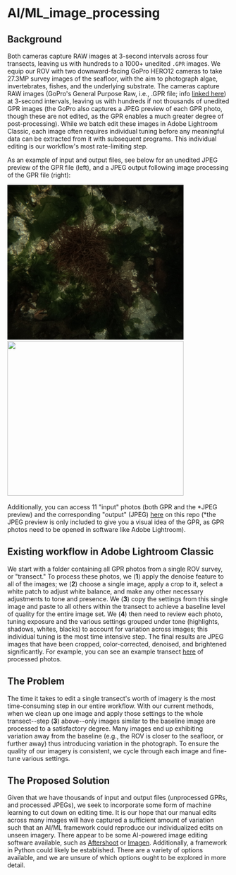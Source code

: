 # AI/ML_image_processing

## Background
Both cameras capture RAW images at 3-second intervals across four transects, leaving us with hundreds to a 1000+ unedited `.GPR` images.
We equip our ROV with two downward-facing GoPro HERO12 cameras to take 27.3MP survey images of the seafloor, with the aim to photograph algae, invertebrates, fishes, and the underlying substrate.
The cameras capture RAW images (GoPro's General Purpose Raw, i.e., .GPR file; info [linked here](https://github.com/gopro/gpr)) at 3-second intervals, leaving us with hundreds if not thousands of unedited GPR images (the GoPro also captures a JPEG preview of each GPR photo, though these are not edited, as the GPR enables a much greater degree of post-processing).
While we batch edit these images in Adobe Lightroom Classic, each image often requires individual tuning before any meaningful data can be extracted from it with subsequent programs.
This individual editing is our workflow's most rate-limiting step. 

As an example of input and output files, see below for an unedited JPEG preview of the GPR file (left), and a JPEG output following image processing of the GPR file (right): 

<p float="center">
  <img src="../files/ML_image_processing/preview_JPEG/2024_10_08_11-40-27.JPG" width="400" height="350" />
  <img src="../files/ML_image_processing/output_JPEG/2024_10_08_11-40-27.jpg" width="400" height="350" />
 </p>

Additionally, you can access 11 "input" photos (both GPR and the *JPEG preview) and the corresponding "output" (JPEG) [here](https://github.com/Seattle-Aquarium/CCR_development/tree/rmt_edits/files/ML_image_processing) on this repo (*the JPEG preview is only included to give you a visual idea of the GPR, as GPR photos need to be opened in software like Adobe Lightroom). 

## Existing workflow in Adobe Lightroom Classic
We start with a folder containing all GPR photos from a single ROV survey, or "transect." 
To process these photos, we 
(**1**) apply the denoise feature to all of the images; we 
(**2**) choose a single image, apply a crop to it, select a white patch to adjust white balance, and make any other necessary adjustments to tone and presence. 
We (**3**) copy the settings from this single image and paste to all others within the transect to achieve a baseline level of quality for the entire image set.
We (**4**) then need to review each photo, tuning exposure and the various settings grouped under tone (highlights, shadows, whites, blacks) to account for variation across images;
this individual tuning is the most time intensive step. 
The final results are JPEG images that have been cropped, color-corrected, denoised, and brightened significantly.
For example, you can see an example transect [here](https://www.dropbox.com/scl/fo/nkgka51g6zmk94c3je1zm/APA28IzNJSZ-_4uRkBHgLk0?rlkey=p7knm31b0la2kudx235fx3h72&st=ummi5snl&dl=0) of processed photos. 

## The Problem
The time it takes to edit a single transect's worth of imagery is the most time-consuming step in our entire workflow.
With our current methods, when we clean up one image and apply those settings to the whole transect--step (**3**) above--only images similar to the baseline image are processed to a satisfactory degree. 
Many images end up exhibiting variation away from the baseline (e.g., the ROV is closer to the seafloor, or further away) thus introducing variation in the photograph.
To ensure the quality of our imagery is consistent, we cycle through each image and fine-tune various settings. 

## The Proposed Solution
Given that we have thousands of input and output files (unprocessed GPRs, and processed JPEGs), we seek to incorporate some form of machine learning to cut down on editing time.
It is our hope that our manual edits across many images will have captured a sufficient amount of variation such that an AI/ML framework could reproduce our individualized edits on unseen imagery. 
There appear to be some AI-powered image editing software available, such as [Aftershoot](https://aftershoot.com/edit/) or [Imagen](https://imagen-ai.com/).
Additionally, a framework in Python could likely be established. 
There are a variety of options available, and we are unsure of which options ought to be explored in more detail. 
